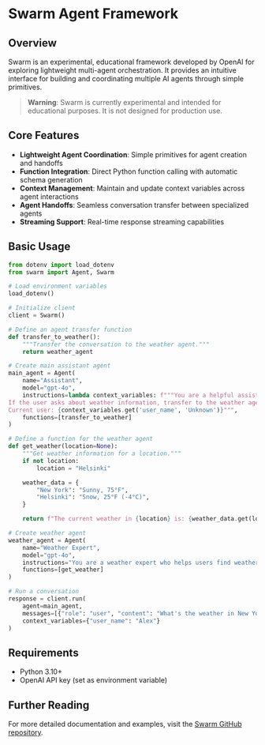 # Swarm Agent Framework

## Overview

Swarm is an experimental, educational framework developed by OpenAI for exploring lightweight multi-agent orchestration. It provides an intuitive interface for building and coordinating multiple AI agents through simple primitives.

> **Warning**: Swarm is currently experimental and intended for educational purposes. It is not designed for production use.

## Core Features

- **Lightweight Agent Coordination**: Simple primitives for agent creation and handoffs
- **Function Integration**: Direct Python function calling with automatic schema generation
- **Context Management**: Maintain and update context variables across agent interactions
- **Agent Handoffs**: Seamless conversation transfer between specialized agents
- **Streaming Support**: Real-time response streaming capabilities

## Basic Usage

```python
from dotenv import load_dotenv
from swarm import Agent, Swarm

# Load environment variables
load_dotenv()

# Initialize client
client = Swarm()

# Define an agent transfer function
def transfer_to_weather():
    """Transfer the conversation to the weather agent."""
    return weather_agent

# Create main assistant agent
main_agent = Agent(
    name="Assistant",
    model="gpt-4o",
    instructions=lambda context_variables: f"""You are a helpful assistant.
If the user asks about weather information, transfer to the weather agent.
Current user: {context_variables.get('user_name', 'Unknown')}""",
    functions=[transfer_to_weather]
)

# Define a function for the weather agent
def get_weather(location=None):
    """Get weather information for a location."""
    if not location:
        location = "Helsinki"

    weather_data = {
        "New York": "Sunny, 75°F",
        "Helsinki": "Snow, 25°F (-4°C)",
    }

    return f"The current weather in {location} is: {weather_data.get(location, 'unavailable')}"

# Create weather agent
weather_agent = Agent(
    name="Weather Expert",
    model="gpt-4o",
    instructions="You are a weather expert who helps users find weather information.",
    functions=[get_weather]
)

# Run a conversation
response = client.run(
    agent=main_agent,
    messages=[{"role": "user", "content": "What's the weather in New York?"}],
    context_variables={"user_name": "Alex"}
)
```

## Requirements

- Python 3.10+
- OpenAI API key (set as environment variable)

## Further Reading

For more detailed documentation and examples, visit the [Swarm GitHub repository](https://github.com/openai/swarm).

